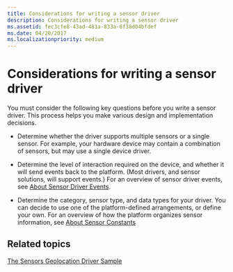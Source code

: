 ```yaml
---
title: Considerations for writing a sensor driver
description: Considerations for writing a sensor driver
ms.assetid: fec3cfe8-43ad-481a-833a-6f38d04bfdef
ms.date: 04/20/2017
ms.localizationpriority: medium
---
```


# Considerations for writing a sensor driver


You must consider the following key questions before you write a sensor driver. This process helps you make various design and implementation decisions.

-   Determine whether the driver supports multiple sensors or a single sensor. For example, your hardware device may contain a combination of sensors, but may use a single device driver.

-   Determine the level of interaction required on the device, and whether it will send events back to the platform. (Most drivers, and sensor solutions, will support events.) For an overview of sensor driver events, see [About Sensor Driver Events](about-sensor-driver-events.md).

-   Determine the category, sensor type, and data types for your driver. You can decide to use one of the platform-defined arrangements, or define your own. For an overview of how the platform organizes sensor information, see [About Sensor Constants](about-sensor-constants.md)

## Related topics
[The Sensors Geolocation Driver Sample](../gnss/sensors-geolocation-driver-sample.md)
